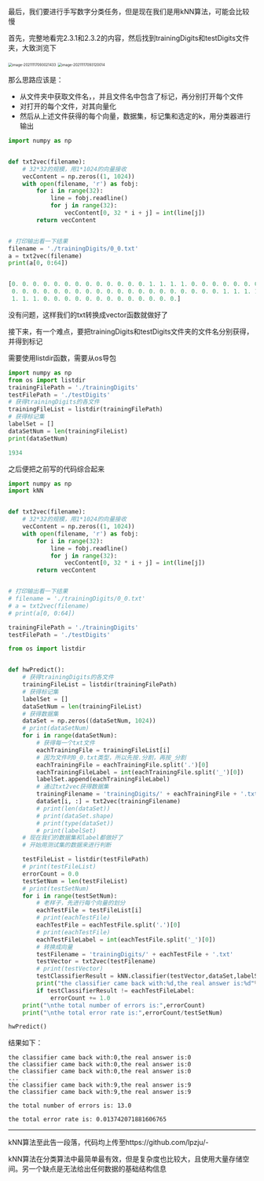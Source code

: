 最后，我们要进行手写数字分类任务，但是现在我们是用kNN算法，可能会比较慢

首先，完整地看完2.3.1和2.3.2的内容，然后找到trainingDigits和testDigits文件夹，大致浏览下

<img src="C:\Users\liupeng\AppData\Roaming\Typora\typora-user-images\image-20211117093021433.png" alt="image-20211117093021433" style="zoom: 50%;" />

<img src="C:\Users\liupeng\AppData\Roaming\Typora\typora-user-images\image-20211117093120014.png" alt="image-20211117093120014" style="zoom:50%;" />

那么思路应该是：

- 从文件夹中获取文件名，，并且文件名中包含了标记，再分别打开每个文件
- 对打开的每个文件，对其向量化
- 然后从上述文件获得的每个向量，数据集，标记集和选定的k，用分类器进行输出

```python
import numpy as np


def txt2vec(filename):
    # 32*32的规模，用1*1024的向量接收
    vecContent = np.zeros((1, 1024))
    with open(filename, 'r') as fobj:
        for i in range(32):
            line = fobj.readline()
            for j in range(32):
                vecContent[0, 32 * i + j] = int(line[j])
        return vecContent


# 打印输出看一下结果
filename = './trainingDigits/0_0.txt'
a = txt2vec(filename)
print(a[0, 0:64])


[0. 0. 0. 0. 0. 0. 0. 0. 0. 0. 0. 0. 0. 1. 1. 1. 1. 0. 0. 0. 0. 0. 0. 0.
 0. 0. 0. 0. 0. 0. 0. 0. 0. 0. 0. 0. 0. 0. 0. 0. 0. 0. 0. 0. 1. 1. 1. 1.
 1. 1. 1. 0. 0. 0. 0. 0. 0. 0. 0. 0. 0. 0. 0. 0.]
```

没有问题，这样我们的txt转换成vector函数就做好了

接下来，有一个难点，要把trainingDigits和testDigits文件夹的文件名分别获得，并得到标记

需要使用listdir函数，需要从os导包

```python
import numpy as np
from os import listdir
trainingFilePath = './trainingDigits'
testFilePath = './testDigits'
# 获得trainingDigits的各文件
trainingFileList = listdir(trainingFilePath)
# 获得标记集
labelSet = []
dataSetNum = len(trainingFileList)
print(dataSetNum)

1934
```

之后便把之前写的代码综合起来

```python
import numpy as np
import kNN


def txt2vec(filename):
    # 32*32的规模，用1*1024的向量接收
    vecContent = np.zeros((1, 1024))
    with open(filename, 'r') as fobj:
        for i in range(32):
            line = fobj.readline()
            for j in range(32):
                vecContent[0, 32 * i + j] = int(line[j])
        return vecContent


# 打印输出看一下结果
# filename = './trainingDigits/0_0.txt'
# a = txt2vec(filename)
# print(a[0, 0:64])

trainingFilePath = './trainingDigits'
testFilePath = './testDigits'

from os import listdir


def hwPredict():
    # 获得trainingDigits的各文件
    trainingFileList = listdir(trainingFilePath)
    # 获得标记集
    labelSet = []
    dataSetNum = len(trainingFileList)
    # 获得数据集
    dataSet = np.zeros((dataSetNum, 1024))
    # print(dataSetNum)
    for i in range(dataSetNum):
        # 获得每一个txt文件
        eachTrainingFile = trainingFileList[i]
        # 因为文件时0_0.txt类型，所以先按.分割，再按_分割
        eachTrainingFile = eachTrainingFile.split('.')[0]
        eachTrainingFileLabel = int(eachTrainingFile.split('_')[0])
        labelSet.append(eachTrainingFileLabel)
        # 通过txt2vec获得数据集
        trainingFilename = 'trainingDigits/' + eachTrainingFile + '.txt'
        dataSet[i, :] = txt2vec(trainingFilename)
        # print(len(dataSet))
        # print(dataSet.shape)
        # print(type(dataSet))
        # print(labelSet)
    # 现在我们的数据集和label都做好了
    # 开始用测试集的数据来进行判断

    testFileList = listdir(testFilePath)
    # print(testFileList)
    errorCount = 0.0
    testSetNum = len(testFileList)
    # print(testSetNum)
    for i in range(testSetNum):
        # 老样子，先进行每个向量的划分
        eachTestFile = testFileList[i]
        # print(eachTestFile)
        eachTestFile = eachTestFile.split('.')[0]
        # print(eachTestFile)
        eachTestFileLabel = int(eachTestFile.split('_')[0])
        # 转换成向量
        testFilename = 'trainingDigits/' + eachTestFile + '.txt'
        testVector = txt2vec(testFilename)
        # print(testVector)
        testClassifierResult = kNN.classifier(testVector,dataSet,labelSet,3)
        print("the classifier came back with:%d,the real answer is:%d"%(testClassifierResult,eachTestFileLabel))
        if testClassifierResult != eachTestFileLabel:
            errorCount += 1.0
    print("\nthe total number of errors is:",errorCount)
    print("\nthe total error rate is:",errorCount/testSetNum)

hwPredict()
```

结果如下：

```
the classifier came back with:0,the real answer is:0
the classifier came back with:0,the real answer is:0
the classifier came back with:0,the real answer is:0
...
the classifier came back with:9,the real answer is:9
the classifier came back with:9,the real answer is:9

the total number of errors is: 13.0

the total error rate is: 0.013742071881606765
```

***

kNN算法至此告一段落，代码均上传至https://github.com/lpzju/-

kNN算法在分类算法中最简单最有效，但是复杂度也比较大，且使用大量存储空间。另一个缺点是无法给出任何数据的基础结构信息

